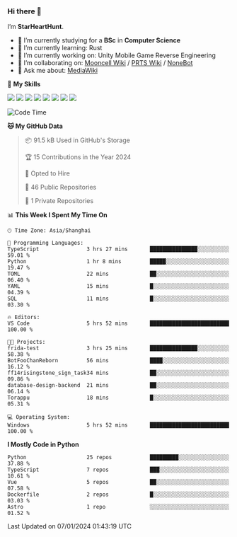 ### Hi there 👋

I’m **StarHeartHunt**.

- 🏫 I’m currently studying for a **BSc** in **Computer Science**
- 🌱 I’m currently learning: Rust
- 🔭 I’m currently working on: Unity Mobile Game Reverse Engineering
- 👯 I’m collaborating on: [Mooncell Wiki](https://fgo.wiki/) / [PRTS Wiki](http://prts.wiki/) / [NoneBot](https://github.com/nonebot)
- 💬 Ask me about: [MediaWiki](https://www.mediawiki.org)

🌟 **My Skills**

![](https://img.shields.io/badge/-Python-3e74a2?style=flat-square&logo=Python&logoColor=fff)
![](https://img.shields.io/badge/-Node.js-339933?style=flat-square&logo=node.js&logoColor=fff)
![](https://img.shields.io/badge/-Vue-4fc08d?style=flat-square&logo=vue.js&logoColor=fff)
![](https://img.shields.io/badge/-React-2d98ce?style=flat-square&logo=React&logoColor=fff)
![](https://img.shields.io/badge/-TypeScript-3178C6?style=flat-square&logo=TypeScript&logoColor=fff)
![](https://img.shields.io/badge/-Docker-2496ED?style=flat-square&logo=Docker&logoColor=fff)
![](https://img.shields.io/badge/-Linux-000000?style=flat-square&logo=Linux&logoColor=fff)
![](https://img.shields.io/badge/-Dotnet-512bd4?style=flat-square&logo=.net&logoColor=fff)

<!--START_SECTION:waka-->
![Code Time](http://img.shields.io/badge/Code%20Time-828%20hrs%2053%20mins-blue)

**🐱 My GitHub Data** 

> 📦 91.5 kB Used in GitHub's Storage 
 > 
> 🏆 15 Contributions in the Year 2024
 > 
> 💼 Opted to Hire
 > 
> 📜 46 Public Repositories 
 > 
> 🔑 1 Private Repositories 
 > 
📊 **This Week I Spent My Time On** 

```text
🕑︎ Time Zone: Asia/Shanghai

💬 Programming Languages: 
TypeScript               3 hrs 27 mins       ███████████████░░░░░░░░░░   59.01 % 
Python                   1 hr 8 mins         █████░░░░░░░░░░░░░░░░░░░░   19.47 % 
TOML                     22 mins             ██░░░░░░░░░░░░░░░░░░░░░░░   06.40 % 
YAML                     15 mins             █░░░░░░░░░░░░░░░░░░░░░░░░   04.39 % 
SQL                      11 mins             █░░░░░░░░░░░░░░░░░░░░░░░░   03.30 % 

🔥 Editors: 
VS Code                  5 hrs 52 mins       █████████████████████████   100.00 % 

🐱‍💻 Projects: 
frida-test               3 hrs 25 mins       ███████████████░░░░░░░░░░   58.38 % 
BotFooChanReborn         56 mins             ████░░░░░░░░░░░░░░░░░░░░░   16.12 % 
ff14risingstone_sign_task34 mins             ██░░░░░░░░░░░░░░░░░░░░░░░   09.86 % 
database-design-backend  21 mins             ██░░░░░░░░░░░░░░░░░░░░░░░   06.14 % 
Torappu                  18 mins             █░░░░░░░░░░░░░░░░░░░░░░░░   05.31 % 

💻 Operating System: 
Windows                  5 hrs 52 mins       █████████████████████████   100.00 % 
```

**I Mostly Code in Python** 

```text
Python                   25 repos            █████████░░░░░░░░░░░░░░░░   37.88 % 
TypeScript               7 repos             ███░░░░░░░░░░░░░░░░░░░░░░   10.61 % 
Vue                      5 repos             ██░░░░░░░░░░░░░░░░░░░░░░░   07.58 % 
Dockerfile               2 repos             █░░░░░░░░░░░░░░░░░░░░░░░░   03.03 % 
Astro                    1 repo              ░░░░░░░░░░░░░░░░░░░░░░░░░   01.52 % 
```




 Last Updated on 07/01/2024 01:43:19 UTC
<!--END_SECTION:waka-->
